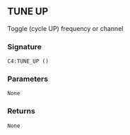 ## TUNE UP

Toggle (cycle UP) frequency or channel


### Signature

`C4:TUNE_UP ()`


### Parameters

`None`


### Returns

`None`